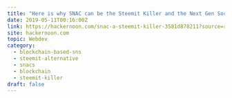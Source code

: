 ```yaml
---
title: "Here is why SNAC can be the Steemit Killer and the Next Gen Social Media"
date: 2019-05-11T00:16:00Z
link: https://hackernoon.com/snac-a-steemit-killer-3581d878211?source=rss----3a8144eabfe3---4&utm_medium=RSS&utm_source=hune
site: hackernoon.com
topic: Webdev
category:
  - blockchain-based-sns
  - steemit-alternative
  - snacs
  - blockchain
  - steemit-killer
draft: false
---
```

